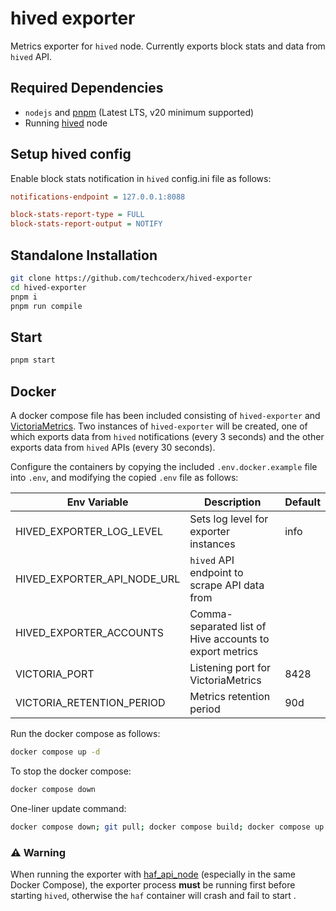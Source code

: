 # hived exporter

Metrics exporter for `hived` node. Currently exports block stats and data from `hived` API.

## Required Dependencies

* `nodejs` and [pnpm](https://pnpm.io) (Latest LTS, v20 minimum supported)
* Running [hived](https://gitlab.syncad.com/hive/hive) node

## Setup hived config

Enable block stats notification in `hived` config.ini file as follows:

```ini
notifications-endpoint = 127.0.0.1:8088

block-stats-report-type = FULL
block-stats-report-output = NOTIFY
```

## Standalone Installation

```bash
git clone https://github.com/techcoderx/hived-exporter
cd hived-exporter
pnpm i
pnpm run compile
```

## Start

```bash
pnpm start
```

## Docker

A docker compose file has been included consisting of `hived-exporter` and [VictoriaMetrics](https://victoriametrics.com). Two instances of `hived-exporter` will be created, one of which exports data from `hived` notifications (every 3 seconds) and the other exports data from `hived` APIs (every 30 seconds).

Configure the containers by copying the included `.env.docker.example` file into `.env`, and modifying the copied `.env` file as follows:

|Env Variable|Description|Default|
|-|-|-|
|HIVED_EXPORTER_LOG_LEVEL|Sets log level for exporter instances|info|
|HIVED_EXPORTER_API_NODE_URL|`hived` API endpoint to scrape API data from||
|HIVED_EXPORTER_ACCOUNTS|Comma-separated list of Hive accounts to export metrics||
|VICTORIA_PORT|Listening port for VictoriaMetrics|8428|
|VICTORIA_RETENTION_PERIOD|Metrics retention period|90d|

Run the docker compose as follows:
```bash
docker compose up -d
```

To stop the docker compose:
```bash
docker compose down
```

One-liner update command:
```bash
docker compose down; git pull; docker compose build; docker compose up -d
```

### ⚠️ Warning

When running the exporter with [haf_api_node](https://gitlab.syncad.com/hive/haf_api_node) (especially in the same Docker Compose), the exporter process **must** be running first before starting `hived`, otherwise the `haf` container will crash and fail to start .
